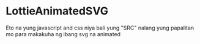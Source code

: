 # LottieAnimatedSVG
Eto na yung javascript and css niya bali yung "SRC" nalang yung papalitan mo para makakuha ng ibang svg na animated
